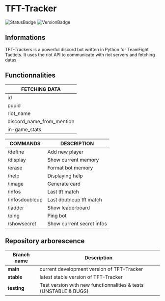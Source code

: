 # TFT-Tracker
![StatusBadge](https://img.shields.io/badge/Status-In_Development-cd3e3d)
![VersionBadge](https://img.shields.io/badge/Version-v0.1-2f2f2f)
## Informations
TFT-Trackers is a powerful discord bot written in Python for TeamFight Tacticts. It uses the riot API to communicate with riot servers and fetching datas.
## Functionnalities 
|FETCHING DATA|
|------|
|id|
|puuid|
|riot_name|
|discord_name_from_mention|
|in-game_stats|

|COMMANDS|DESCRIPTION|
|------|------|
|/define|Add new player|
|/display|Show current memory|
|/erase|Format bot memory|
|/help|Displaying help|
|/image|Generate card|
|/infos|Last tft match|
|/infosdoubleup|Last doubleup tft match|
|/ladder|Show leaderboard|
|/ping|Ping bot|
|/showsecret|Show current secret infos|
## Repository arborescence
|Branch name|Description|
|------|------|
|**main**|current development version of TFT-Tracker|
|**stable**|latest stable version of TFT-Tracker|
|**testing**|Test version with new functionnalities & tests (UNSTABLE & BUGS)|